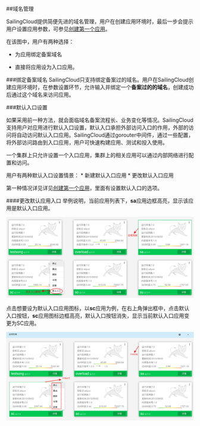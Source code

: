 ##域名管理

SailingCloud提供简便先进的域名管理，用户在创建应用环境时，最后一步会提示用户设置应用参数，可参见[创建第一个应用](https://183.129.190.82:9000/docs/content/SailingCloud%E5%85%A5%E9%97%A8%E6%95%99%E7%A8%8B/chuang_jian_di_yi_ge_ying_yong.html)。


在该图中，用户有两种选择：
* 为应用绑定备案域名

* 直接将应用设为入口应用。


###绑定备案域名
SailingCloud只支持绑定备案过的域名。用户在SailingCloud创建应用环境时，在参数设置环节，允许输入并绑定一个**备案过的的域名**，创建成功后通过这个域名来访问应用。


###默认入口设置

如果采用前一种方法，就会面临域名备案流程长、业务变化等情况。SailingCloud支持用户对应用进行默认入口设置，默认入口承担外部访问入口的作用，外部的访问将自动访问默认入口应用。SailingCloud通过gorouter中间件，通过一些配置，将外部访问路由到入口应用，用户可快速构建应用、测试和投入使用。

一个集群上只允许设置一个入口应用，集群上的相关应用可以通过内部网络进行配置和访问。

用户有两种默认入口设置情景：
* 
新建默认入口应用
* 
更改默认入口应用

第一种情况详见详见[创建第一个应用](https://183.129.190.82:9000/docs/content/SailingCloud%E5%85%A5%E9%97%A8%E6%95%99%E7%A8%8B/chuang_jian_di_yi_ge_ying_yong.html)，里面有设置默认入口的选项。

####更改默认应用入口
举例说明，当前应用列表下，**sa**应用边框高亮，显示该应用是默认入口应用。

![](200.png)

点击想要设为默认入口应用图标，以**sc**应用为例，在右上角弹出框中，点击默认入口按钮，**sc**应用图标边框高亮，默认入口按钮消失，显示当前默认入口应用变更为SC应用。

![](202.png)


